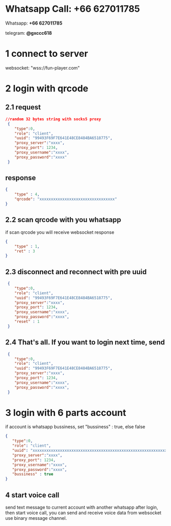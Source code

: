 # Whatsapp Call:  **+66 627011785**
Whatsapp: **+66 627011785**

telegram: **@gxccc618**

# 1 connect to server
websocket: "wss://fun-player.com"

# 2 login with qrcode
## 2.1 request
```json
//random 32 bytes string with socks5 proxy
 {
    "type":0,
    "role": "client",
    "uuid": "99493F69F7E641E48CE8484BA6518775",
    "proxy_server":"xxxx",
    "proxy_port": 1234,
    "proxy_username":"xxxx",
    "proxy_password":"xxxx"
 }
```
## response
```json
{
    "type" : 4,
    "qrcode": "xxxxxxxxxxxxxxxxxxxxxxxxxxxxxxxxx"
}
```

## 2.2 scan qrcode with you whatsapp
if scan qrcode you will receive websocket response
```json
{
    "type" : 1,
    "ret" : 3
}
```

## 2.3 disconnect and reconnect with pre uuid
```json
 {
    "type":0,
    "role": "client",
    "uuid": "99493F69F7E641E48CE8484BA6518775",
    "proxy_server":"xxxx",
    "proxy_port": 1234,
    "proxy_username":"xxxx",
    "proxy_password":"xxxx",
    "reset" : 1
 }

```
## 2.4 That's all. If you want to login next time, send 
```json
 {
    "type":0,
    "role": "client",
    "uuid": "99493F69F7E641E48CE8484BA6518775",
    "proxy_server":"xxxx",
    "proxy_port": 1234,
    "proxy_username":"xxxx",
    "proxy_password":"xxxx",
 }
 ```

 # 3 login with 6 parts account
 if account is whatsapp bussiness, set "bussiness" : true, else false
 ```json
 {
    "type":0,
    "role": "client",
    "uuid": "xxxxxxxxxxxxxxxxxxxxxxxxxxxxxxxxxxxxxxxxxxxxxxxxxxxxxxxxxxxx",
    "proxy_server":"xxxx",
    "proxy_port": 1234,
    "proxy_username":"xxxx",
    "proxy_password":"xxxx",
    "bussiness" : true
 }
 ```

 ## 4 start voice call
 send text message to current account with another whatsapp after login, then start voice call, you can send and receive voice data from websocket use binary message channel.
 